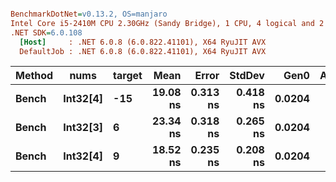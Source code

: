 ``` ini

BenchmarkDotNet=v0.13.2, OS=manjaro 
Intel Core i5-2410M CPU 2.30GHz (Sandy Bridge), 1 CPU, 4 logical and 2 physical cores
.NET SDK=6.0.108
  [Host]     : .NET 6.0.8 (6.0.822.41101), X64 RyuJIT AVX
  DefaultJob : .NET 6.0.8 (6.0.822.41101), X64 RyuJIT AVX


```

| Method    | nums         | target  |         Mean |        Error |       StdDev |       Gen0 | Allocated |
|-----------|--------------|---------|-------------:|-------------:|-------------:|-----------:|----------:|
| **Bench** | **Int32[4]** | **-15** | **19.08 ns** | **0.313 ns** | **0.418 ns** | **0.0204** |  **32 B** |
| **Bench** | **Int32[3]** | **6**   | **23.34 ns** | **0.318 ns** | **0.265 ns** | **0.0204** |  **32 B** |
| **Bench** | **Int32[4]** | **9**   | **18.52 ns** | **0.235 ns** | **0.208 ns** | **0.0204** |  **32 B** |
